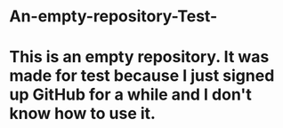 # An-empty-repository-Test-
# This is an empty repository. It was made for test because I just signed up GitHub for a while and I don't know how to use it.
